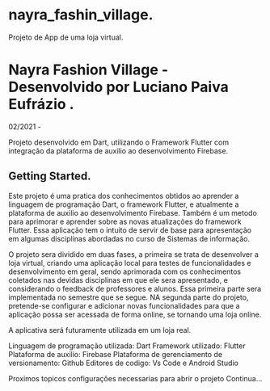 # nayra_fashin_village.
Projeto de App de uma loja virtual.
# Nayra Fashion Village - Desenvolvido por Luciano Paiva Eufrázio .
02/2021 -

Projeto desenvolvido em Dart, utilizando o Framework Flutter com integração da plataforma de auxilio ao desenvolvimento Firebase.

## Getting Started.

Este projeto é uma pratica dos conhecimentos obtidos ao aprender a linguagem de programação Dart, o framework Flutter, e atualmente a plataforma de auxilio ao desenvolvimento Firebase. Também é um metodo para aprimorar e aprender sobre as novas atualizações do framework Flutter.
Essa aplicação tem o intuito de servir de base para apresentação em algumas disciplinas abordadas no curso de Sistemas de informação.

O projeto sera dividido em duas fases, a primeira se trata de desenvolver a loja virtual, criando uma aplicação local para testes
de funcionalidades e desenvolvimento em geral, sendo aprimorada com os conhecimentos coletados nas devidas disciplinas em que ele sera apresentado,
e considerando o feedback de professores e alunos. Essa primeira parte sera implementada no semestre que se segue. 
NA segunda parte do projeto, pretende-se configurar e adicionar novas funcionalidades para que a aplicação possa ser acessada de forma online, 
se tornando uma loja online.

A aplicativa será futuramente utilizada em um loja real.

Linguagem de programação utilizada: Dart
Framework utilizado: Flutter
Plataforma de auxilio: Firebase
Plataforma de gerenciamento de versionamento: Github
Editores de codigo: Vs Code e Android Studio

Proximos topicos configurações necessarias para abrir o projeto
Continua...
